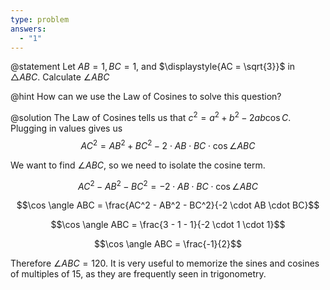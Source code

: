 ```yaml
---
type: problem
answers:
  - "1"
---
```


@statement
Let $\displaystyle{AB = 1, BC = 1}$, and $\displaystyle{AC = \sqrt{3}}$ in $\triangle ABC$. Calculate $\angle ABC$

@hint
How can we use the Law of Cosines to solve this question?

@solution
The Law of Cosines tells us that $c^2 = a^2 + b^2 -  2ab\cos C$. Plugging in values gives us
$$AC^2 = AB^2 + BC^2 - 2 \cdot AB \cdot BC \cdot \cos \angle ABC$$

We want to find $\angle ABC$, so we need to isolate the cosine term.

$$AC^2 - AB^2 - BC^2 = -2 \cdot AB \cdot BC \cdot \cos \angle ABC$$

$$\cos \angle ABC = \frac{AC^2 - AB^2 - BC^2}{-2 \cdot AB \cdot BC}$$

$$\cos \angle ABC = \frac{3 - 1 - 1}{-2 \cdot 1 \cdot 1}$$

$$\cos \angle ABC = \frac{-1}{2}$$

Therefore $\angle ABC = 120$. It is very useful to memorize the sines and cosines of multiples of 15, as they are frequently seen in trigonometry.
<!--stackedit_data:
eyJoaXN0b3J5IjpbMTMyOTgzOTY2MiwxMjI4MDYyMzIsMTY5Nz
E3NTU0LC0xOTc2NjYyMDIxLDY3NjI1NzQ1MF19
-->